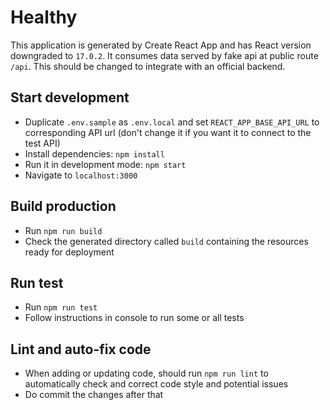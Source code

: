# Healthy

This application is generated by Create React App and has React version downgraded to `17.0.2`.
It consumes data served by fake api at public route `/api`. This should be changed to integrate with an official backend.

## Start development

- Duplicate `.env.sample` as `.env.local` and set `REACT_APP_BASE_API_URL` to corresponding API url (don't change it if you want it to connect to the test API)
- Install dependencies: `npm install`
- Run it in development mode: `npm start`
- Navigate to `localhost:3000`

## Build production

- Run `npm run build`
- Check the generated directory called `build` containing the resources ready for deployment

## Run test

- Run `npm run test`
- Follow instructions in console to run some or all tests

## Lint and auto-fix code

- When adding or updating code, should run `npm run lint` to automatically check and correct code style and potential issues
- Do commit the changes after that